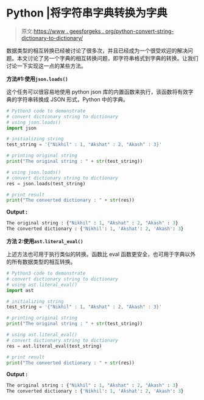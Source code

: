 # Python |将字符串字典转换为字典

> 原文:[https://www . geesforgeks . org/python-convert-string-dictionary-to-dictionary/](https://www.geeksforgeeks.org/python-convert-string-dictionary-to-dictionary/)

数据类型的相互转换已经被讨论了很多次，并且已经成为一个很受欢迎的解决问题。本文讨论了另一个字典的相互转换问题，即字符串格式到字典的转换。让我们讨论一下实现这一点的某些方法。

**方法#1:使用`json.loads()`**

这个任务可以很容易地使用 python json 库的内置函数来执行，该函数将有效字典的字符串转换成 JSON 形式，Python 中的字典。

```py
# Python3 code to demonstrate
# convert dictionary string to dictionary
# using json.loads()
import json

# initializing string 
test_string = '{"Nikhil" : 1, "Akshat" : 2, "Akash" : 3}' 

# printing original string 
print("The original string : " + str(test_string))

# using json.loads()
# convert dictionary string to dictionary
res = json.loads(test_string)

# print result
print("The converted dictionary : " + str(res))
```

**Output :**

```py
The original string : {"Nikhil" : 1, "Akshat" : 2, "Akash" : 3}
The converted dictionary : {'Nikhil': 1, 'Akshat': 2, 'Akash': 3}

```

**方法 2:使用`ast.literal_eval()`**

上述方法也可用于执行类似的转换。函数比 eval 函数更安全，也可用于字典以外的所有数据类型的相互转换。

```py
# Python3 code to demonstrate
# convert dictionary string to dictionary
# using ast.literal_eval()
import ast

# initializing string 
test_string = '{"Nikhil" : 1, "Akshat" : 2, "Akash" : 3}' 

# printing original string 
print("The original string : " + str(test_string))

# using ast.literal_eval()
# convert dictionary string to dictionary
res = ast.literal_eval(test_string)

# print result
print("The converted dictionary : " + str(res))
```

**Output :**

```py
The original string : {"Nikhil" : 1, "Akshat" : 2, "Akash" : 3}
The converted dictionary : {'Nikhil': 1, 'Akshat': 2, 'Akash': 3}

```